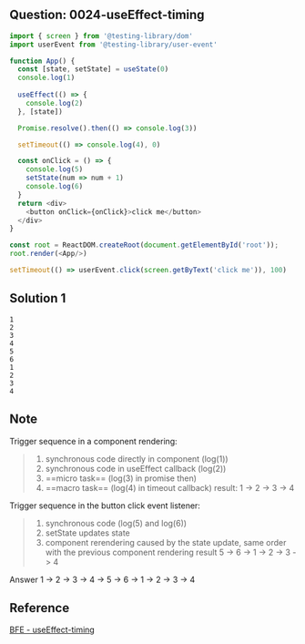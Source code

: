 ## Question: 0024-useEffect-timing
```javascript
import { screen } from '@testing-library/dom'
import userEvent from '@testing-library/user-event'

function App() {
  const [state, setState] = useState(0)
  console.log(1)
  
  useEffect(() => {
    console.log(2)
  }, [state])

  Promise.resolve().then(() => console.log(3))

  setTimeout(() => console.log(4), 0)

  const onClick = () => {
    console.log(5)
    setState(num => num + 1)
    console.log(6)
  }
  return <div>
    <button onClick={onClick}>click me</button>
  </div>
}

const root = ReactDOM.createRoot(document.getElementById('root'));
root.render(<App/>)

setTimeout(() => userEvent.click(screen.getByText('click me')), 100)
```

## Solution 1
```tsx
1
2
3
4
5
6
1
2
3
4
```

## Note
Trigger sequence in a component rendering:


>1. synchronous code directly in component (log(1))
>2. synchronous code in useEffect callback (log(2))
>3. ==micro task== (log(3) in promise then)
>4. ==macro task== (log(4) in timeout callback) result: 1 -> 2 -> 3 -> 4

Trigger sequence in the button click event listener:

>1. synchronous code (log(5) and log(6))
>2. setState updates state
>3. component rerendering caused by the state update, same order with the previous component rendering result 5 -> 6 -> 1 -> 2 -> 3 -> 4

Answer 1 -> 2 -> 3 -> 4 -> 5 -> 6 -> 1 -> 2 -> 3 -> 4

## Reference
[BFE - useEffect-timing](https://bigfrontend.dev/react-quiz/useeffect-timing)